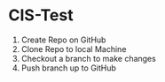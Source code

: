 # CIS-Test
1. Create Repo on GitHub
2. Clone Repo to local Machine
3. Checkout a branch to make changes
4. Push branch up to GitHub
